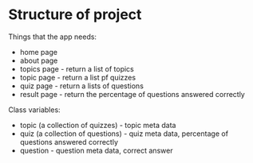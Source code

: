 # Structure of project

Things that the app needs:
- home page
- about page
- topics page - return a list of topics
- topic page - return a list pf quizzes
- quiz page - return a lists of questions
- result page - return the percentage of questions answered correctly


Class variables:
- topic (a collection of quizzes) - topic meta data
- quiz (a collection of questions) - quiz meta data, percentage of questions answered correctly
- question - question meta data, correct answer
